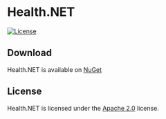 # Health.NET

[![License](https://lxgaming.github.io/badges/License-Apache%202.0-blue.svg)](https://www.apache.org/licenses/LICENSE-2.0)

## Download
Health.NET is available on [NuGet](https://www.nuget.org/packages/LXGaming.Health/)

## License
Health.NET is licensed under the [Apache 2.0](https://www.apache.org/licenses/LICENSE-2.0) license.